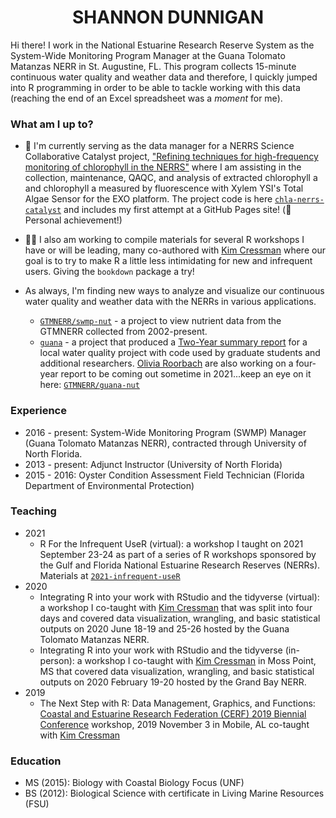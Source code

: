 <h1 align = "center">SHANNON DUNNIGAN </h1>

Hi there! I work in the National Estuarine Research Reserve System as the System-Wide Monitoring Program Manager at the Guana Tolomato Matanzas NERR in St. Augustine, FL. This program collects 15-minute continuous water quality and weather data and therefore, I quickly jumped into R programming in order to be able to tackle working with this data (reaching the end of an Excel spreadsheet was a *moment* for me). 

### What am I up to?

- 🧪 I'm currently serving as the data manager for a NERRS Science Collaborative Catalyst project, ["Refining techniques for high-frequency monitoring of chlorophyll in the NERRS"](https://nerrssciencecollaborative.org/project/Dix20) where I am assisting in the collection, maintenance, QAQC, and analysis of extracted chlorophyll a and chlorophyll a measured by fluorescence with Xylem YSI's Total Algae Sensor for the EXO platform. The project code is here [`chla-nerrs-catalyst`](https://github.com/skdunnigan/chla-nerrs-catalyst) and includes my first attempt at a GitHub Pages site! (💃Personal achievement!)

- 👩‍🏫 I also am working to compile materials for several R workshops I have or will be leading, many co-authored with [Kim Cressman](https://github.com/swmpkim) where our goal is to try to make R a little less intimidating for new and infrequent users. Giving the `bookdown` package a try!
    
- As always, I'm finding new ways to analyze and visualize our continuous water quality and weather data with the NERRs in various applications. 
   - [`GTMNERR/swmp-nut`](https://github.com/GTMNERR/swmp-nut) - a project to view nutrient data from the GTMNERR collected from 2002-present. 
   - [`guana`](https://github.com/skdunnigan/guana) - a project that produced a [Two-Year summary report](https://www.researchgate.net/publication/337257540_Guana_Water_Quality_Two-Year_Summary_Report_July_2017-June_2019) for a local water quality project with code used by graduate students and additional researchers. [Olivia Roorbach](https://github.com/oroorbach) are also working on a four-year report to be coming out sometime in 2021...keep an eye on it here: [`GTMNERR/guana-nut`](https://github.com/GTMNERR/guana-nut)

### Experience

- 2016 - present: System-Wide Monitoring Program (SWMP) Manager (Guana Tolomato Matanzas NERR), contracted through University of North Florida.
- 2013 - present: Adjunct Instructor (University of North Florida)
- 2015 - 2016: Oyster Condition Assessment Field Technician (Florida Department of Environmental Protection)

### Teaching

- 2021
   - R For the Infrequent UseR (virtual): a workshop I taught on 2021 September 23-24 as part of a series of R workshops sponsored by the Gulf and Florida National Estuarine Research Reserves (NERRs). Materials at [`2021-infrequent-useR`](https://github.com/skdunnigan/2021-infrequent-useR)
- 2020
   - Integrating R into your work with RStudio and the tidyverse (virtual): a workshop I co-taught with [Kim Cressman](https://github.com/swmpkim) that was split into four days and covered data visualization, wrangling, and basic statistical outputs on 2020 June 18-19 and 25-26 hosted by the Guana Tolomato Matanzas NERR.
   - Integrating R into your work with RStudio and the tidyverse (in-person): a workshop I co-taught with [Kim Cressman](https://github.com/swmpkim) in Moss Point, MS that covered data visualization, wrangling, and basic statistical outputs on 2020 February 19-20 hosted by the Grand Bay NERR.
- 2019
   - The Next Step with R: Data Management, Graphics, and Functions: [Coastal and Estuarine Research Federation (CERF) 2019 Biennial Conference](https://www.cerf.science/the-next-step-with-r-data-management-graphics-and-functions) workshop, 2019 November 3 in Mobile, AL co-taught with [Kim Cressman](https://github.com/swmpkim)

### Education

- MS (2015): Biology with Coastal Biology Focus (UNF)
- BS (2012): Biological Science with certificate in Living Marine Resources (FSU)


<!--
**skdunnigan/skdunnigan** is a ✨ _special_ ✨ repository because its `README.md` (this file) appears on your GitHub profile.

Here are some ideas to get you started:

- 🔭 I’m currently working on ...
- 🌱 I’m currently learning ...
- 👯 I’m looking to collaborate on ...
- 🤔 I’m looking for help with ...
- 💬 Ask me about ...
- 📫 How to reach me: ...
- 😄 Pronouns: ...
- ⚡ Fun fact: ...
-->
